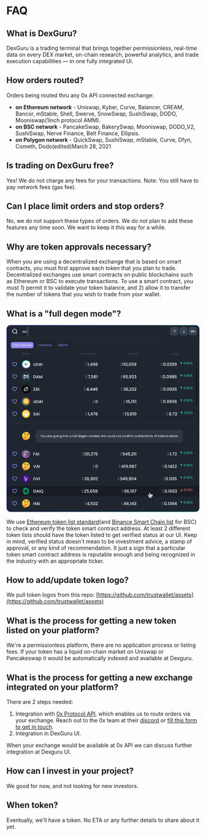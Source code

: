 # FAQ

## What is DexGuru?

DexGuru is a trading terminal that brings together permissionless, real-time data on every DEX market, on-chain research, powerful analytics, and trade execution capabilities — in one fully integrated UI.

## How orders routed?

Orders being routed thru any 0x API connected exchange: 

* **on Ethereum network** - Uniswap, Kyber, Curve, Balancer, CREAM, Bancor, mStable, Shell, Swerve, SnowSwap, SushiSwap, DODO, Mooniswap\(1inch protocol AMM\).
* **on BSC network** - PancakeSwap, BakerySwap, Mooniswap, DODO\_V2, SushiSwap, Nerve Finance, Belt Finance, Ellipsis.  
* **on Polygon network** - QuickSwap, SushiSwap, mStable, Curve, Dfyn, Cometh, Dodo\(edited\)March 28, 2021

## Is trading on DexGuru free?

Yes! We do not charge any fees for your transactions. Note: You still have to pay network fees \(gas fee\).

## Can I place limit orders and stop orders?

No, we do not support these types of orders. We do not plan to add these features any time soon. We want to keep it this way for a while.

## Why are token approvals necessary?

When you are using a decentralized exchange that is based on smart contracts, you must first approve each token that you plan to trade. Decentralized exchanges use smart contracts on public blockchains such as Ethereum or BSC to execute transactions. To use a smart contract, you must 1\) permit it to validate your token balance, and 2\) allow it to transfer the number of tokens that you wish to trade from your wallet.

## What is a "full degen mode"?

![](.gitbook/assets/market-selector.png)

We use [Ethereum token list standard](https://tokenlists.org/)\(and [Binance Smart Chain list](https://bsctokenlists.org/) for BSC\) to check and verify the token smart contract address. At least 2 different token lists should have the token listed to get verified status at our UI. Keep in mind, verified status doesn't mean to be investment advice, a stamp of approval, or any kind of recommendation. It just a sign that a particular token smart contract address is reputable enough and being recognized in the industry with an appropriate ticker. 

## How to add/update token logo? 

We pull token logos from this repo: [https://github.com/trustwallet/assets](https://github.com/trustwallet/assets)  

## What is the process for getting a new token listed on your platform?

We're a permissionless platform, there are no application process or listing fees. If your token has a liquid on-chain market on Uniswap or Pancakeswap it would be automatically indexed and available at Dexguru.

## What is the process for getting a new exchange integrated on your platform?

There are 2 steps needed:

1. Integration with [0x Protocol API](https://0x.org/docs/api), which enables us to route orders via your exchange.  Reach out to the 0x team at their [discord](https://discord.gg/d3FTX3M) or [fill this form to get in touch](https://docs.google.com/forms/d/e/1FAIpQLSf9Xw5M4I8c2Kw1mTkc5LsucrT_3pRuJ6O6RRHPPvn9EXL1tQ/viewform).  
2. Integration in DexGuru UI.   

When your exchange would be available at 0x API we can discuss further integration at Dexguru UI. 

## **How can I invest in your project?**

We good for now, and not looking for new investors.

## When token?

Eventually, we'll have a token. No ETA or any further details to share about it yet.



 







